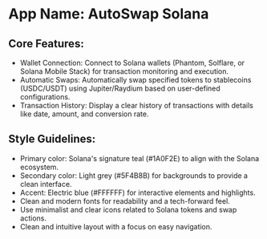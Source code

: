 # **App Name**: AutoSwap Solana

## Core Features:

- Wallet Connection: Connect to Solana wallets (Phantom, Solflare, or Solana Mobile Stack) for transaction monitoring and execution.
- Automatic Swaps: Automatically swap specified tokens to stablecoins (USDC/USDT) using Jupiter/Raydium based on user-defined configurations.
- Transaction History: Display a clear history of transactions with details like date, amount, and conversion rate.

## Style Guidelines:

- Primary color: Solana's signature teal (#1A0F2E) to align with the Solana ecosystem.
- Secondary color: Light grey (#5F4B8B) for backgrounds to provide a clean interface.
- Accent: Electric blue (#FFFFFF) for interactive elements and highlights.
- Clean and modern fonts for readability and a tech-forward feel.
- Use minimalist and clear icons related to Solana tokens and swap actions.
- Clean and intuitive layout with a focus on easy navigation.